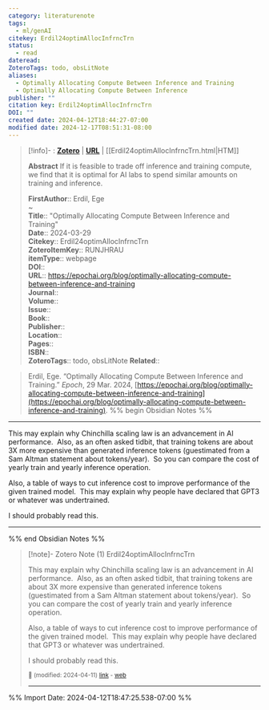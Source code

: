 ```yaml
---
category: literaturenote
tags:
  - ml/genAI
citekey: Erdil24optimAllocInfrncTrn
status:
  - read
dateread: 
ZoteroTags: todo, obsLitNote
aliases:
  - Optimally Allocating Compute Between Inference and Training
  - Optimally Allocating Compute Between Inference
publisher: ""
citation key: Erdil24optimAllocInfrncTrn
DOI: ""
created date: 2024-04-12T18:44:27-07:00
modified date: 2024-12-17T08:51:31-08:00
---
```


> [!info]- : [**Zotero**](zotero://select/library/items/RUNJHRAU)   | [**URL**](https://epochai.org/blog/optimally-allocating-compute-between-inference-and-training) | [[Erdil24optimAllocInfrncTrn.html|HTM]]
>
> 
> **Abstract**
> If it is feasible to trade off inference and training compute, we find that it is optimal for AI labs to spend similar amounts on training and inference.
> 
> 
> **FirstAuthor**:: Erdil, Ege  
~    
> **Title**:: "Optimally Allocating Compute Between Inference and Training"  
> **Date**:: 2024-03-29  
> **Citekey**:: Erdil24optimAllocInfrncTrn  
> **ZoteroItemKey**:: RUNJHRAU  
> **itemType**:: webpage  
> **DOI**::   
> **URL**:: https://epochai.org/blog/optimally-allocating-compute-between-inference-and-training  
> **Journal**::   
> **Volume**::   
> **Issue**::   
> **Book**::   
> **Publisher**::   
> **Location**::    
> **Pages**::   
> **ISBN**::   
> **ZoteroTags**:: todo, obsLitNote
>**Related**:: 

> Erdil, Ege. “Optimally Allocating Compute Between Inference and Training.” _Epoch_, 29 Mar. 2024, [https://epochai.org/blog/optimally-allocating-compute-between-inference-and-training](https://epochai.org/blog/optimally-allocating-compute-between-inference-and-training).
%% begin Obsidian Notes %%
___

This may explain why Chinchilla scaling law is an advancement in AI performance.  Also, as an often asked tidbit, that training tokens are about 3X more expensive than generated inference tokens (guestimated from a Sam Altman statement about tokens/year).  So you can compare the cost of yearly train and yearly inference operation.

Also, a table of ways to cut inference cost to improve performance of the given trained model.  This may explain why people have declared that GPT3 or whatever was undertrained.

I should probably read this.
___
%% end Obsidian Notes %%

> [!note]- Zotero Note (1)
> Erdil24optimAllocInfrncTrn
> 
> This may explain why Chinchilla scaling law is an advancement in AI performance.  Also, as an often asked tidbit, that training tokens are about 3X more expensive than generated inference tokens (guestimated from a Sam Altman statement about tokens/year).  So you can compare the cost of yearly train and yearly inference operation.
> 
> Also, a table of ways to cut inference cost to improve performance of the given trained model.  This may explain why people have declared that GPT3 or whatever was undertrained.
> 
> I should probably read this.
> 
> <small>📝️ (modified: 2024-04-11) [link](zotero://select/library/items/3DM3FF2I) - [web](http://zotero.org/users/60638/items/3DM3FF2I)</small>
>  
> ---




%% Import Date: 2024-04-12T18:47:25.538-07:00 %%
